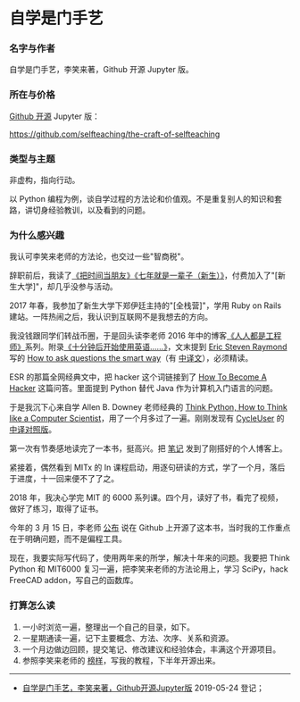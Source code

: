 # 自学是门手艺

###  名字与作者

自学是门手艺，李笑来著，Github 开源 Jupyter 版。

### 所在与价格

[Github 开源](https://github.com/selfteaching/the-craft-of-selfteaching "自学是门手艺") Jupyter 版：

https://github.com/selfteaching/the-craft-of-selfteaching

### 类型与主题

非虚构，指向行动。

以 Python 编程为例，谈自学过程的方法论和价值观。不是重复别人的知识和套路，讲切身经验教训，以及看到的问题。

### 为什么感兴趣 

我认可李笑来老师的方法论，也交过一些"智商税"。

辞职前后，我读了[《把时间当朋友》]()[《七年就是一辈子（新生）》]()，付费加入了"[新生大学]"，却几乎没参与活动。

2017 年春，我参加了新生大学下郑伊廷主持的"[全栈营]"，学用 Ruby on Rails 建站。一阵热闹之后，我认识到互联网不是我想去的方向。

我没钱跟同学们转战币圈，于是回头读李老师 2016 年中的博客[《人人都是工程师》](http://lixiaolai.com/2016/06/12/makecs-preface/)系列。附录[《十分钟后开始使用英语……》](http://lixiaolai.com/2016/06/11/makecs-appendix01/)，文末提到 [Eric Steven Raymond](https://en.wikipedia.org/wiki/Eric_S._Raymond) 写的 [How to ask questions the smart way](http://www.catb.org/esr/faqs/smart-questions.html)（有 [中译文](https://github.com/selfteaching/How-To-Ask-Questions-The-Smart-Way)），必须精读。

ESR 的那篇全网经典文中，把 hacker 这个词链接到了 [How To Become A Hacker](http://www.catb.org/~esr/faqs/hacker-howto.html) 这篇问答。里面提到 Python 替代 Java 作为计算机入门语言的问题。 

于是我沉下心来自学 Allen B. Downey 老师经典的 [Think Python, How to Think like a Computer Scientist](http://greenteapress.com/wp/think-python-2e/)，用了一个月多过了一遍。刚刚发现有 [CycleUser](http://blog.cycleuser.org/) 的 [中译对照版](https://www.ctolib.com/docs/sfile/think-python-2e/index.html)。

第一次有节奏感地读完了一本书，挺高兴。把 [笔记](https://john-qu.github.io/learn-to-think-python) 发到了刚搭好的个人博客上。

紧接着，偶然看到 MITx 的 In 课程启动，用逐句研读的方式，学了一个月，落后于进度，十一回来便不了了之。

2018 年，我决心学完 MIT 的 6000 系列课。四个月，读好了书，看完了视频，做好了练习，取得了证书。

今年的 3 月 15 日，李老师 [公布](https://mp.weixin.qq.com/s/YxY_bQFSUDG5ubXuTsjOmg) 说在 Github 上开源了这本书，当时我的工作重点在于明确问题，而不是偏程工具。

现在，我要实际写代码了，使用两年来的所学，解决十年来的问题。我要把 Think Python 和 MIT6000 复习一遍，把李笑来老师的方法论用上，学习 SciPy，hack FreeCAD addon，写自己的函数库。

### 打算怎么读

1. 一小时浏览一遍，整理出一个自己的目录，如下。
2. 一星期通读一遍，记下主要概念、方法、次序、关系和资源。
3. 一个月边做边回顾，提交笔记、修改建议和经验体会，丰满这个开源项目。
4. 参照李笑来老师的 [榜样](http://lixiaolai.com/2017/02/26/how-to-write-a-good-tutorial/)，写我的教程，下半年开源出来。

---

- [自学是门手艺，李笑来著，Github开源Jupyter版](./_posts/the-craft-of-selfteaching-01.md "Chinese version") 2019-05-24 登记；
